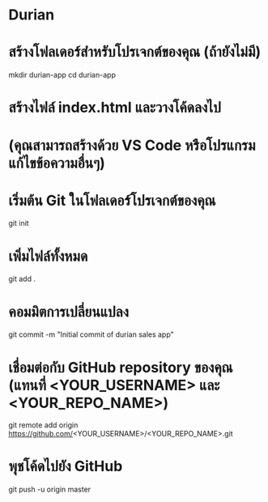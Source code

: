 # Durian
# สร้างโฟลเดอร์สำหรับโปรเจกต์ของคุณ (ถ้ายังไม่มี)
mkdir durian-app
cd durian-app

# สร้างไฟล์ index.html และวางโค้ดลงไป
# (คุณสามารถสร้างด้วย VS Code หรือโปรแกรมแก้ไขข้อความอื่นๆ)

# เริ่มต้น Git ในโฟลเดอร์โปรเจกต์ของคุณ
git init

# เพิ่มไฟล์ทั้งหมด
git add .

# คอมมิตการเปลี่ยนแปลง
git commit -m "Initial commit of durian sales app"

# เชื่อมต่อกับ GitHub repository ของคุณ (แทนที่ <YOUR_USERNAME> และ <YOUR_REPO_NAME>)
git remote add origin https://github.com/<YOUR_USERNAME>/<YOUR_REPO_NAME>.git

# พุชโค้ดไปยัง GitHub
git push -u origin master
